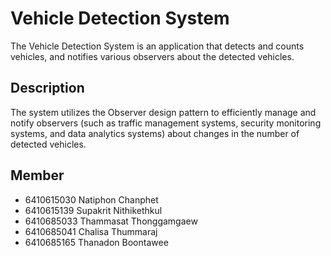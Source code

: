# Vehicle Detection System

The Vehicle Detection System is an application that detects and counts vehicles, and notifies various observers about the detected vehicles.

## Description

The system utilizes the Observer design pattern to efficiently manage and notify observers (such as traffic management systems, security monitoring systems, and data analytics systems) about changes in the number of detected vehicles.


## Member
- 6410615030 Natiphon Chanphet
- 6410615139 Supakrit Nithikethkul
- 6410685033 Thammasat Thonggamgaew
- 6410685041 Chalisa Thummaraj
- 6410685165 Thanadon Boontawee